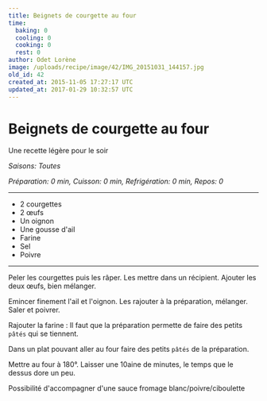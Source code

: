 ```yaml
---
title: Beignets de courgette au four
time:
  baking: 0
  cooling: 0
  cooking: 0
  rest: 0
author: Odet Lorène
image: /uploads/recipe/image/42/IMG_20151031_144157.jpg
old_id: 42
created_at: 2015-11-05 17:27:17 UTC
updated_at: 2017-01-29 10:32:57 UTC
---
```


# Beignets de courgette au four

Une recette légère pour le soir

*Saisons: Toutes*

*Préparation: 0 min, Cuisson: 0 min, Refrigération: 0 min, Repos: 0*

---

- 2 courgettes
- 2 œufs
- Un oignon
- Une gousse d'ail
- Farine
- Sel
- Poivre

---

Peler les courgettes puis les râper. Les mettre dans un récipient. Ajouter les deux œufs, bien mélanger.

Emincer finement l'ail et l'oignon. Les rajouter à la préparation, mélanger. Saler et poivrer.

Rajouter la farine : Il faut que la préparation permette de faire des petits `pâtés` qui se tiennent.

Dans un plat pouvant aller au four faire des petits `pâtés` de la préparation.

Mettre au four à 180°. Laisser une 10aine de minutes, le temps que le dessus dore un peu.

Possibilité d'accompagner d'une sauce fromage blanc/poivre/ciboulette
